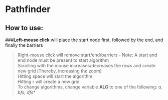 # Pathfinder

## How to use:
  
  
###**Left-mouse click** will place the start node first, followed by the end, and finally the barriers  
>Right-mouse click will remove start/end/barriers - Note: A start and end node must be present to start algorithm  
>Scrolling with the mouse increases/decreases the rows and create new grid (Thereby, increasing the zoom)  
>Hitting space will start the algorithm  
>Hitting r will create a new grid  
>To change algorithms, change variable **ALG** to one of the following: **a*, bfs, dfs**  
